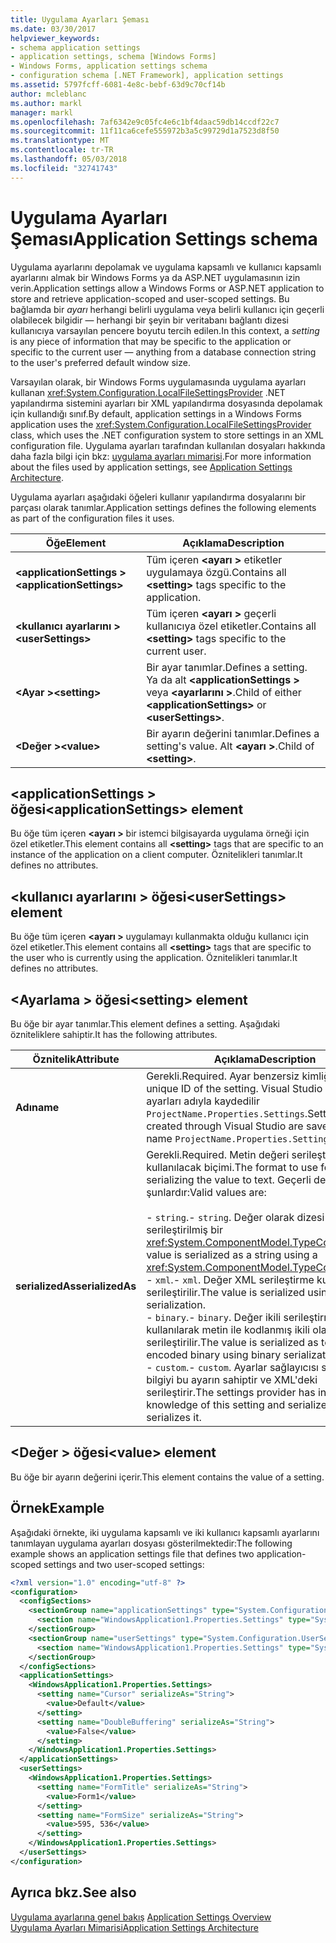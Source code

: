 ```yaml
---
title: Uygulama Ayarları Şeması
ms.date: 03/30/2017
helpviewer_keywords:
- schema application settings
- application settings, schema [Windows Forms]
- Windows Forms, application settings schema
- configuration schema [.NET Framework], application settings
ms.assetid: 5797fcff-6081-4e8c-bebf-63d9c70cf14b
author: mcleblanc
ms.author: markl
manager: markl
ms.openlocfilehash: 7af6342e9c05fc4e6c1bf4daac59db14ccdf22c7
ms.sourcegitcommit: 11f11ca6cefe555972b3a5c99729d1a7523d8f50
ms.translationtype: MT
ms.contentlocale: tr-TR
ms.lasthandoff: 05/03/2018
ms.locfileid: "32741743"
---
```

# <a name="application-settings-schema"></a><span data-ttu-id="bd081-102">Uygulama Ayarları Şeması</span><span class="sxs-lookup"><span data-stu-id="bd081-102">Application Settings schema</span></span>

<span data-ttu-id="bd081-103">Uygulama ayarlarını depolamak ve uygulama kapsamlı ve kullanıcı kapsamlı ayarlarını almak bir Windows Forms ya da ASP.NET uygulamasının izin verin.</span><span class="sxs-lookup"><span data-stu-id="bd081-103">Application settings allow a Windows Forms or ASP.NET application to store and retrieve application-scoped and user-scoped settings.</span></span> <span data-ttu-id="bd081-104">Bu bağlamda bir *ayarı* herhangi belirli uygulama veya belirli kullanıcı için geçerli olabilecek bilgidir — herhangi bir şeyin bir veritabanı bağlantı dizesi kullanıcıya varsayılan pencere boyutu tercih edilen.</span><span class="sxs-lookup"><span data-stu-id="bd081-104">In this context, a *setting* is any piece of information that may be specific to the application or specific to the current user — anything from a database connection string to the user's preferred default window size.</span></span>

<span data-ttu-id="bd081-105">Varsayılan olarak, bir Windows Forms uygulamasında uygulama ayarları kullanan <xref:System.Configuration.LocalFileSettingsProvider> .NET yapılandırma sistemini ayarları bir XML yapılandırma dosyasında depolamak için kullandığı sınıf.</span><span class="sxs-lookup"><span data-stu-id="bd081-105">By default, application settings in a Windows Forms application uses the <xref:System.Configuration.LocalFileSettingsProvider> class, which uses the .NET configuration system to store settings in an XML configuration file.</span></span> <span data-ttu-id="bd081-106">Uygulama ayarları tarafından kullanılan dosyaları hakkında daha fazla bilgi için bkz: [uygulama ayarları mimarisi](~/docs/framework/winforms/advanced/application-settings-architecture.md).</span><span class="sxs-lookup"><span data-stu-id="bd081-106">For more information about the files used by application settings, see [Application Settings Architecture](~/docs/framework/winforms/advanced/application-settings-architecture.md).</span></span>

<span data-ttu-id="bd081-107">Uygulama ayarları aşağıdaki öğeleri kullanır yapılandırma dosyalarını bir parçası olarak tanımlar.</span><span class="sxs-lookup"><span data-stu-id="bd081-107">Application settings defines the following elements as part of the configuration files it uses.</span></span>

| <span data-ttu-id="bd081-108">Öğe</span><span class="sxs-lookup"><span data-stu-id="bd081-108">Element</span></span>                    | <span data-ttu-id="bd081-109">Açıklama</span><span class="sxs-lookup"><span data-stu-id="bd081-109">Description</span></span>                                                                           |
| -------------------------- | ------------------------------------------------------------------------------------- |
| <span data-ttu-id="bd081-110">**\<applicationSettings >**</span><span class="sxs-lookup"><span data-stu-id="bd081-110">**\<applicationSettings>**</span></span> | <span data-ttu-id="bd081-111">Tüm içeren  **\<ayarı >** etiketler uygulamaya özgü.</span><span class="sxs-lookup"><span data-stu-id="bd081-111">Contains all **\<setting>** tags specific to the application.</span></span>                         |
| <span data-ttu-id="bd081-112">**\<kullanıcı ayarlarını >**</span><span class="sxs-lookup"><span data-stu-id="bd081-112">**\<userSettings>**</span></span>        | <span data-ttu-id="bd081-113">Tüm içeren  **\<ayarı >** geçerli kullanıcıya özel etiketler.</span><span class="sxs-lookup"><span data-stu-id="bd081-113">Contains all **\<setting>** tags specific to the current user.</span></span>                        |
| <span data-ttu-id="bd081-114">**\<Ayar >**</span><span class="sxs-lookup"><span data-stu-id="bd081-114">**\<setting>**</span></span>             | <span data-ttu-id="bd081-115">Bir ayar tanımlar.</span><span class="sxs-lookup"><span data-stu-id="bd081-115">Defines a setting.</span></span> <span data-ttu-id="bd081-116">Ya da alt  **\<applicationSettings >** veya  **\<ayarlarını >**.</span><span class="sxs-lookup"><span data-stu-id="bd081-116">Child of either **\<applicationSettings>** or **\<userSettings>**.</span></span> |
| <span data-ttu-id="bd081-117">**\<Değer >**</span><span class="sxs-lookup"><span data-stu-id="bd081-117">**\<value>**</span></span>               | <span data-ttu-id="bd081-118">Bir ayarın değerini tanımlar.</span><span class="sxs-lookup"><span data-stu-id="bd081-118">Defines a setting's value.</span></span> <span data-ttu-id="bd081-119">Alt  **\<ayarı >**.</span><span class="sxs-lookup"><span data-stu-id="bd081-119">Child of **\<setting>**.</span></span>                                   |

## <a name="applicationsettings-element"></a><span data-ttu-id="bd081-120">\<applicationSettings > öğesi</span><span class="sxs-lookup"><span data-stu-id="bd081-120">\<applicationSettings> element</span></span>

<span data-ttu-id="bd081-121">Bu öğe tüm içeren  **\<ayarı >** bir istemci bilgisayarda uygulama örneği için özel etiketler.</span><span class="sxs-lookup"><span data-stu-id="bd081-121">This element contains all **\<setting>** tags that are specific to an instance of the application on a client computer.</span></span> <span data-ttu-id="bd081-122">Öznitelikleri tanımlar.</span><span class="sxs-lookup"><span data-stu-id="bd081-122">It defines no attributes.</span></span>

## <a name="usersettings-element"></a><span data-ttu-id="bd081-123">\<kullanıcı ayarlarını > öğesi</span><span class="sxs-lookup"><span data-stu-id="bd081-123">\<userSettings> element</span></span>

<span data-ttu-id="bd081-124">Bu öğe tüm içeren  **\<ayarı >** uygulamayı kullanmakta olduğu kullanıcı için özel etiketler.</span><span class="sxs-lookup"><span data-stu-id="bd081-124">This element contains all **\<setting>** tags that are specific to the user who is currently using the application.</span></span> <span data-ttu-id="bd081-125">Öznitelikleri tanımlar.</span><span class="sxs-lookup"><span data-stu-id="bd081-125">It defines no attributes.</span></span>

## <a name="setting-element"></a><span data-ttu-id="bd081-126">\<Ayarlama > öğesi</span><span class="sxs-lookup"><span data-stu-id="bd081-126">\<setting> element</span></span>

<span data-ttu-id="bd081-127">Bu öğe bir ayar tanımlar.</span><span class="sxs-lookup"><span data-stu-id="bd081-127">This element defines a setting.</span></span> <span data-ttu-id="bd081-128">Aşağıdaki özniteliklere sahiptir.</span><span class="sxs-lookup"><span data-stu-id="bd081-128">It has the following attributes.</span></span>

| <span data-ttu-id="bd081-129">Öznitelik</span><span class="sxs-lookup"><span data-stu-id="bd081-129">Attribute</span></span>        | <span data-ttu-id="bd081-130">Açıklama</span><span class="sxs-lookup"><span data-stu-id="bd081-130">Description</span></span> |
| ---------------- | ----------- |
| <span data-ttu-id="bd081-131">**Adı**</span><span class="sxs-lookup"><span data-stu-id="bd081-131">**name**</span></span>         | <span data-ttu-id="bd081-132">Gerekli.</span><span class="sxs-lookup"><span data-stu-id="bd081-132">Required.</span></span> <span data-ttu-id="bd081-133">Ayar benzersiz kimliği.</span><span class="sxs-lookup"><span data-stu-id="bd081-133">The unique ID of the setting.</span></span> <span data-ttu-id="bd081-134">Visual Studio oluşturulan ayarları adıyla kaydedilir `ProjectName.Properties.Settings`.</span><span class="sxs-lookup"><span data-stu-id="bd081-134">Settings created through Visual Studio are saved with the name `ProjectName.Properties.Settings`.</span></span> |
| <span data-ttu-id="bd081-135">**serializedAs**</span><span class="sxs-lookup"><span data-stu-id="bd081-135">**serializedAs**</span></span> | <span data-ttu-id="bd081-136">Gerekli.</span><span class="sxs-lookup"><span data-stu-id="bd081-136">Required.</span></span> <span data-ttu-id="bd081-137">Metin değeri serileştirmek için kullanılacak biçimi.</span><span class="sxs-lookup"><span data-stu-id="bd081-137">The format to use for serializing the value to text.</span></span> <span data-ttu-id="bd081-138">Geçerli değerler şunlardır:</span><span class="sxs-lookup"><span data-stu-id="bd081-138">Valid values are:</span></span><br><br><span data-ttu-id="bd081-139">- `string`.</span><span class="sxs-lookup"><span data-stu-id="bd081-139">- `string`.</span></span> <span data-ttu-id="bd081-140">Değer olarak dizesi kullanılarak serileştirilmiş bir <xref:System.ComponentModel.TypeConverter>.</span><span class="sxs-lookup"><span data-stu-id="bd081-140">The value is serialized as a string using a <xref:System.ComponentModel.TypeConverter>.</span></span><br><span data-ttu-id="bd081-141">- `xml`.</span><span class="sxs-lookup"><span data-stu-id="bd081-141">- `xml`.</span></span> <span data-ttu-id="bd081-142">Değer XML serileştirme kullanarak serileştirilir.</span><span class="sxs-lookup"><span data-stu-id="bd081-142">The value is serialized using XML serialization.</span></span><br><span data-ttu-id="bd081-143">- `binary`.</span><span class="sxs-lookup"><span data-stu-id="bd081-143">- `binary`.</span></span> <span data-ttu-id="bd081-144">Değer ikili serileştirme kullanılarak metin ile kodlanmış ikili olarak serileştirilir.</span><span class="sxs-lookup"><span data-stu-id="bd081-144">The value is serialized as text-encoded binary using binary serialization.</span></span><br /><span data-ttu-id="bd081-145">- `custom`.</span><span class="sxs-lookup"><span data-stu-id="bd081-145">- `custom`.</span></span> <span data-ttu-id="bd081-146">Ayarlar sağlayıcısı serileştiren bilgiyi bu ayarın sahiptir ve XML'deki serileştirir.</span><span class="sxs-lookup"><span data-stu-id="bd081-146">The settings provider has inherent knowledge of this setting and serializes and de-serializes it.</span></span> |

## <a name="value-element"></a><span data-ttu-id="bd081-147">\<Değer > öğesi</span><span class="sxs-lookup"><span data-stu-id="bd081-147">\<value> element</span></span>

<span data-ttu-id="bd081-148">Bu öğe bir ayarın değerini içerir.</span><span class="sxs-lookup"><span data-stu-id="bd081-148">This element contains the value of a setting.</span></span>

## <a name="example"></a><span data-ttu-id="bd081-149">Örnek</span><span class="sxs-lookup"><span data-stu-id="bd081-149">Example</span></span>

<span data-ttu-id="bd081-150">Aşağıdaki örnekte, iki uygulama kapsamlı ve iki kullanıcı kapsamlı ayarlarını tanımlayan uygulama ayarları dosyası gösterilmektedir:</span><span class="sxs-lookup"><span data-stu-id="bd081-150">The following example shows an application settings file that defines two application-scoped settings and two user-scoped settings:</span></span>

```xml
<?xml version="1.0" encoding="utf-8" ?>
<configuration>
  <configSections>
    <sectionGroup name="applicationSettings" type="System.Configuration.ApplicationSettingsGroup, System, Version=2.0.0.0, Culture=neutral, PublicKeyToken=b77a5c561934e089">
      <section name="WindowsApplication1.Properties.Settings" type="System.Configuration.ClientSettingsSection, System, Version=2.0.0.0, Culture=neutral, PublicKeyToken=b77a5c561934e089" />
    </sectionGroup>
    <sectionGroup name="userSettings" type="System.Configuration.UserSettingsGroup, System, Version=2.0.0.0, Culture=neutral, PublicKeyToken=b77a5c561934e089">
      <section name="WindowsApplication1.Properties.Settings" type="System.Configuration.ClientSettingsSection, System, Version=2.0.0.0, Culture=neutral, PublicKeyToken=b77a5c561934e089" allowExeDefinition="MachineToLocalUser" />
    </sectionGroup>
  </configSections>
  <applicationSettings>
    <WindowsApplication1.Properties.Settings>
      <setting name="Cursor" serializeAs="String">
        <value>Default</value>
      </setting>
      <setting name="DoubleBuffering" serializeAs="String">
        <value>False</value>
      </setting>
    </WindowsApplication1.Properties.Settings>
  </applicationSettings>
  <userSettings>
    <WindowsApplication1.Properties.Settings>
      <setting name="FormTitle" serializeAs="String">
        <value>Form1</value>
      </setting>
      <setting name="FormSize" serializeAs="String">
        <value>595, 536</value>
      </setting>
    </WindowsApplication1.Properties.Settings>
  </userSettings>
</configuration>
```

## <a name="see-also"></a><span data-ttu-id="bd081-151">Ayrıca bkz.</span><span class="sxs-lookup"><span data-stu-id="bd081-151">See also</span></span>

<span data-ttu-id="bd081-152">[Uygulama ayarlarına genel bakış](~/docs/framework/winforms/advanced/application-settings-overview.md) </span><span class="sxs-lookup"><span data-stu-id="bd081-152">[Application Settings Overview](~/docs/framework/winforms/advanced/application-settings-overview.md) </span></span>  
[<span data-ttu-id="bd081-153">Uygulama Ayarları Mimarisi</span><span class="sxs-lookup"><span data-stu-id="bd081-153">Application Settings Architecture</span></span>](~/docs/framework/winforms/advanced/application-settings-architecture.md)
